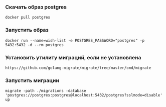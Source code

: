 ### Скачать образ postgres
`docker pull postgres`

### Запустить образ
`docker run --name=wish-list -e POSTGRES_PASSWORD="postgres" -p 5432:5432 -d --rm postgres`

### Установить утилиту миграций, если не установлена
`https://github.com/golang-migrate/migrate/tree/master/cmd/migrate`

### Запустить миграции
`migrate -path ./migrations -database 'postgres://postgres:postgres@localhost:5432/postgres?sslmode=disable' up`